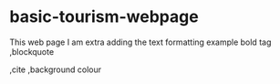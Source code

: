 # basic-tourism-webpage
This web page I am extra adding the text formatting example bold tag <b></b> ,blockquote <blockquote></blockquote>,cite <cite></cite>,background colour

